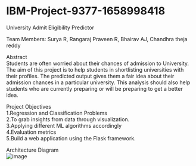# IBM-Project-9377-1658998418
University Admit Eligibility Predictor

Team Members: Surya R, Rangaraj Praveen R, Bhairav AJ, Chandhra theja reddy

Abstract                                                                                                             
Students are often worried about their chances of admission to University. The aim of this project is to help students 
in shortlisting universities with their profiles. The predicted output gives them a fair idea about their admission 
chances in a particular university. This analysis should also help students who are currently preparing or will be 
preparing to get a better idea.

Project Objectives                                                                                                     
 1.Regression and Classification Problems                                                                             
 2.To grab insights from data through visualization.                                                                    
 3.Applying different ML algorithms accordingly                                                                      
 4.Evaluation metrics                                                                                                  
 5.Build a web application using the Flask framework.                                                              
                                                                                                                     
Architecture Diagram                                                                                           
![image](https://user-images.githubusercontent.com/100084196/192229837-3d0dbb23-164d-4f47-9ccf-8977fbec2c66.png)
